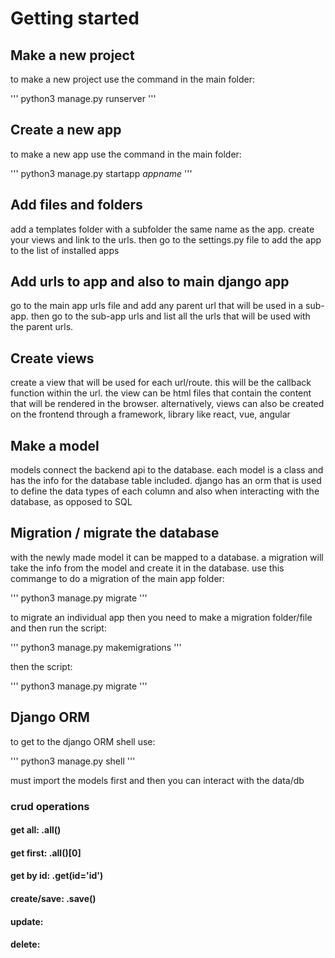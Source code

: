 

# Getting started

## Make a new project
to make a new project use the command in the main folder:

'''
python3 manage.py runserver
'''

## Create a new app
to make a new app use the command in the main folder:

'''
python3 manage.py startapp *appname*
'''

## Add files and folders
add a templates folder with a subfolder the same name as the app. create your views and link to the urls. then go to the settings.py file to add the app to the list of installed apps

## Add urls to app and also to main django app
go to the main app urls file and add any parent url that will be used in a sub-app. then go to the sub-app urls and list all the urls that will be used with the parent urls. 

## Create views
create a view that will be used for each url/route. this will be the callback function within the url. the view can be html files that contain the content that will be rendered in the browser. alternatively, views can also be created on the frontend through a framework, library like react, vue, angular

## Make a model
models connect the backend api to the database. each model is a class and has the info for the database table included. django has an orm that is used to define the data types of each column and also when interacting with the database, as opposed to SQL

## Migration / migrate the database 
with the newly made model it can be mapped to a database. a migration will take the info from the model and create it in the database. use this commange to do a migration of the main app folder:

'''
python3 manage.py migrate
'''

to migrate an individual app then you need to make a migration folder/file and then run the script:

'''
python3 manage.py makemigrations 
'''

then the script:

'''
python3 manage.py migrate
'''

## Django ORM
to get to the django ORM shell use:

'''
python3 manage.py shell
'''

must import the models first and then you can interact with the data/db

### crud operations
#### get all: .all()
#### get first: .all()[0]
#### get by id: .get(id='id')
#### create/save: .save()
#### update: 
#### delete:  

